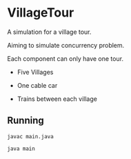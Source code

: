# VillageTour

A simulation for a village tour. 

Aiming to simulate concurrency problem.

Each component can only have one tour.

* Five Villages

* One cable car

* Trains between each village

## Running

```
javac main.java
```

```
java main
```
